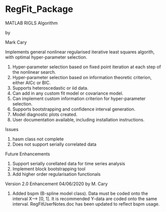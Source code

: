 # RegFit_Package

MATLAB RIGLS Algorithm

by 

Mark Cary

Implements general nonlinear regularised iterative least squares algorith, with optimal hyper-parameter selection.

1. Hyper-parameter selection based on fixed point iteration at each step of the nonlinear search.
2. Hyper-parameter selection based on information theoretic criterion, either AICc or BIC.
3. Supports heteroscedastic or iid data.
4. Can add in any custom fit model or covariance model.
5. Can implement custom information criterion for hyper-parameter selection.
6. Supports bootstrapping and confidence interval generation.
7. Model diagnostic plots created.
8. User documentation available, including installation instructions.

Issues

1. hasm class not complete
2. Does not support serially correlated data

Future Enhancements

1. Support serially corellated data for time series analysis
2. Implement block bootstrapping tool
3. Add higher order regularisation functionals

Version 2.0 Enhancement 04/06/2020 by M. Cary

1. Added bspm (B-spline model class). Data must be coded onto the interval X--> [0, 1]. It is recommended Y-data are coded onto the same interval.
   RegFitUserNotes.doc has been updated to reflect bspm usage.
